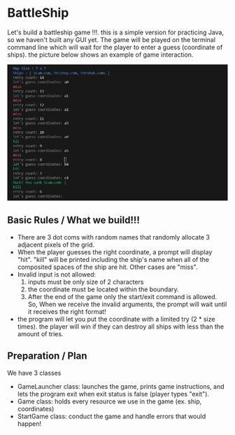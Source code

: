 # BattleShip
Let's build a battleship game !!!. this is a simple version for practicing Java, so we haven't built any GUI yet. The game will be played on the terminal command line which will wait for the player to enter a guess (coordinate of ships). the picture below shows an example of game interaction.

![played_example](https://github.com/caunhach/BattleShip/blob/main/scam.png)

## Basic Rules / What we build!!!
- There are 3 dot coms with random names that randomly allocate 3 adjacent pixels of the grid.
- When the player guesses the right coordinate, a prompt will display "hit". "kill" will be printed including the ship's name when all of the composited spaces of the ship are hit. Other cases are "miss".
- Invalid input is not allowed:
  1. inputs must be only size of 2 characters
  2. the coordinate must be located within the boundary.
  3. After the end of the game only the start/exit command is allowed.
  So, When we receive the invalid arguments, the prompt will wait until it receives the right format!
- the program will let you put the coordinate with a limited try (2 * size times). the player will win if they can destroy all ships with less than the amount of tries.

## Preparation / Plan
We have 3 classes
- GameLauncher class: launches the game, prints game instructions, and lets the program exit when exit status is false (player types "exit").
- Game class: holds every resource we use in the game (ex. ship, coordinates)
- StartGame class: conduct the game and handle errors that would happen!
